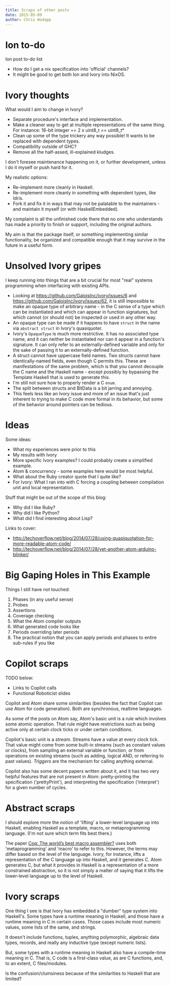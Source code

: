 ```yaml
---
title: Scraps of other posts
date: 2015-05-09
author: Chris Hodapp
---
```


Ion to-do
====
Ion post to-do list
- How do I get a nix specification into 'official' channels?
- It might be good to get both Ion and Ivory into NixOS.

Ivory thoughts
====

What would I aim to change in Ivory?
- Separate procedure's interface and implementation.
- Make a cleaner way to get at multiple representations of the same
thing.  For instance: 16-bit integer == 2 x uint8\_t == uint8\_t*
- Clean up some of the type trickery any way possible!  It wants to be
replaced with dependent types.
- Compatibility outside of GHC?
- Remove all the half-assed, ill-explained kludges.

I don't foresee maintenance happening on it, or further development,
unless I do it myself or push hard for it.

My realistic options:
- Re-implement more cleanly in Haskell.
- Re-implement more cleanly in something with dependent types, like
Idris.
- Fork it and fix it in ways that may not be palatable to the
maintainers - and maintain it myself (or with HaskellEmbedded).

My complaint is all the unfinished code there that no one who
understands has made a priority to finish or support, including the
original authors.

My aim is that the package itself, or something implementing similar
functionality, be organized and compatible enough that it may survive
in the future in a useful form.

Unsolved Ivory gripes
====

I keep running into things that are a bit crucial for most "real"
systems programming when interfacing with existing APIs.

- Looking at <https://github.com/GaloisInc/ivory/issues/6> and
<https://github.com/GaloisInc/ivory/issues/62>, it is still impossible
to make an opaque type of arbitrary name - in the C sense of a type
which can be instantiated and which can appear in function signatures,
but which cannot (or should not) be inspected or used in any other
way.
- An opaque type can be made if it happens to have `struct` in the
name via `abstract struct` in Ivory's quasiquoter.
- Ivory's `OpaqueType` is much more restrictive.  It has no associated
type name, and it can neither be instantiated nor can it appear in a
function's signature.  It can only refer to an externally-defined
variable and only for the sake of passing it to an externally-defined
function.
- A struct cannot have uppercase field names.  Two structs cannot have
identically-named fields, even though C permits this.  These are
manifestations of the same problem, which is that you cannot decouple
the C name and the Haskell name - except possibly by bypassing the
Template Haskell that is used to generate this.
- I'm still not sure how to properly render a C `enum`.
- The split between structs and BitData is a bit jarring and annoying.
- This feels less like an Ivory issue and more of an issue that's just
inherent to trying to make C code more formal in its behavior, but
some of the behavior around pointers can be tedious.

Ideas
====
Some ideas:

- What my experiences were prior to this
- My results with Ivory
- More specific Ivory examples?  I could probably create a simplified example.
- Atom & concurrency - some examples here would be most helpful.
- What about the Ruby creator quote that I quite like?
- For Ivory: What I ran into with C forcing a coupling between
  compilation unit and local representation.

Stuff that might be out of the scope of this blog:

- Why did I like Ruby?
- Why did I like Python?
- What did I find interesting about Lisp?

Links to cover:

- http://techoverflow.net/blog/2014/07/28/using-quasiquotation-for-more-readable-atom-code/
- http://techoverflow.net/blog/2014/07/28/yet-another-atom-arduino-blinker/

Big Gaping Holes in This Example
====
Things I still have not touched:

1. Phases (in any useful sense)
2. Probes
3. Assertions
4. Coverage checking
5. What the Atom compiler outputs
6. What generated code looks like
7. Periods overriding later periods
8. The practical notion that you can apply periods and phases to
   entire sub-rules if you like


Copilot scraps
====

TODO below:
 - Links to Copilot calls
 - Functional Roboticist slides

Copilot and Atom share some similarities (besides the fact that
Copilot can use Atom for code generation).  Both are synchronous,
realtime languages.

As some of the posts on Atom say, Atom's basic unit is a *rule* which
involves some atomic operation.  That rule might have restrictions
such as being active only at certain clock ticks or under certain
conditions.

Copilot's basic unit is a *stream*.  Streams have a value at every
clock tick.  That value might come from some built-in streams (such as
constant values or clocks), from sampling an external variable or
function, or from operations on existing streams (such as adding,
logical AND, or referring to past values).  *Triggers* are the
mechanism for calling anything external.

Copilot also has some decent papers written about it, and it has two
very helpful features that are not present in Atom: pretty-printing
the specification ('prettyPrint'), and interpreting the specification
('interpret') for a given number of cycles.


Abstract scraps
====

I should explore more the notion of 'lifting' a lower-level language
up into Haskell, enabling Haskell as a template, macro, or
metaprogramming language.  (I'm not sure which term fits best there.)

The paper
[Coq: The world’s best macro assembler?](http://research.microsoft.com/en-us/um/people/nick/coqasm.pdf)
uses both 'metaprogramming' and 'macro' to refer to this.  However,
the terms may differ based on the level of the language.  Ivory, for
instance, lifts a representation of the C language up into Haskell,
and it generates C.  Atom generates C, but what it provides in Haskell
is a representation of a more constrained abstraction, so it is not
simply a matter of saying that it lifts the lower-level language up to
the level of Haskell.

Ivory scraps
====

One thing I see is that Ivory has embedded a "dumber" type system into
Haskell's.  Some types have a runtime meaning in Haskell, and those
have a runtime meaning in C in certain cases.  Those cases include
most numeric values, some lists of the same, and strings.

It doesn't include functions, tuples, anything polymorphic, algebraic
data types, records, and really any inductive type (except numeric
lists).

But, some types with a runtime meaning in Haskell also have a
compile-time meaning in C.  That is, C code is a first-class value, as
are C functions, and, to an extent, C files/modules.

Is the confusion/clumsiness because of the similarities to Haskell
that are limited?
